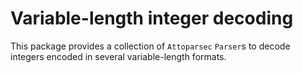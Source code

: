 Variable-length integer decoding
================================

This package provides a collection of `Attoparsec` `Parser`s to decode integers
encoded in several variable-length formats.
